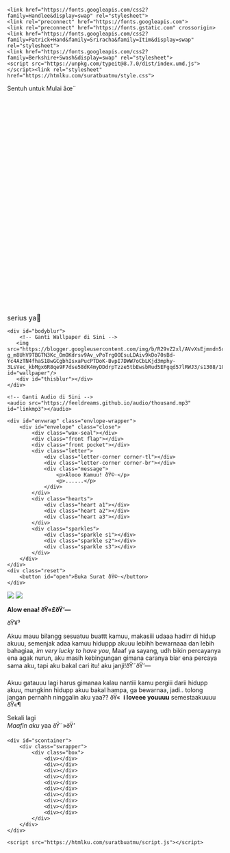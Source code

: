 <!DOCTYPE html>
<html>
<head>
    <meta charset="utf-8" />
    <meta name="description" content="@feelthisray - Script HTML by Feeldream Repl Co">
    <meta name="viewport" content="width=device-width, initial-scale=1, minimum-scale=1, maximum-scale=1" />
    <title>Surat Spesial Buat Kamu âœ¨</title>
    <meta name="description" content="Script HTML Surat Spesial Untukmu.">
    <meta property="og:title" content="Spesial Untukmu âœ¨">
    <meta property="og:description" content="Aku Ada Surat Spesial Untukmu âœ¨">
    <meta property="og:image" content="https://blogger.googleusercontent.com/img/b/R29vZ2xl/AVvXsEhMDugl2siKVTnQUhkzqZXmNhnUl_IXm-tsnodgHf4C3dPn6v4gz06nVm1ASqpRXO65Dg3PkYB9bKsThBPUxygLD9Euem9SSTr0LRIGK9x5uaLvK4WIPn6VlSx0qSrPGhTknGVHeVMpioiBcXiqrk-dF3d4SYS8QIkWkDlMgRrdF4vw_iw-EOgTYcwo6xhs/s300/1000314955.jpg">
    <meta property="og:image:alt" content="valentine">
    <meta property="og:url" content="htmlku.com/suratbuatmu">
    <meta property="og:type" content="website">

    <link href="https://fonts.googleapis.com/css2?family=Handlee&display=swap" rel="stylesheet">
    <link rel="preconnect" href="https://fonts.googleapis.com">
	<link rel="preconnect" href="https://fonts.gstatic.com" crossorigin>
	<link href="https://fonts.googleapis.com/css2?family=Patrick+Hand&family=Sriracha&family=Itim&display=swap" rel="stylesheet">
	<link href="https://fonts.googleapis.com/css2?family=Berkshire+Swash&display=swap" rel="stylesheet">
	<script src="https://unpkg.com/typeit@8.7.0/dist/index.umd.js"></script><link rel="stylesheet" href="https://htmlku.com/suratbuatmu/style.css">
</head>
<body>
	<div class="overlay">
		<div class="cover">
	    <p>Sentuh untuk Mulai âœ¨</p>
	   <div class="awalan">
	     <svg class='line' fill='none' xmlns='http://www.w3.org/2000/svg' viewBox='0 0 24 24'><g transform='translate(2.000000, 2.000000)'><path d='M9.27542857,0.714285714 C14.0030476,0.714285714 17.836381,4.54666667 17.836381,9.2752381 C17.836381,14.0038095 14.0030476,17.8361905 9.27542857,17.8361905 C4.54685714,17.8361905 0.71447619,14.0038095 0.71447619,9.2752381 C0.71447619,4.54666667 4.54685714,0.714285714 9.27542857,0.714285714 Z'></path><path d='M17.8989524,16.487619 C18.678,16.487619 19.3094286,17.12 19.3094286,17.8980952 C19.3094286,18.6780952 18.678,19.3095238 17.8989524,19.3095238 C17.1199048,19.3095238 16.4875238,18.6780952 16.4875238,17.8980952 C16.4875238,17.12 17.1199048,16.487619 17.8989524,16.487619 Z'></path></g></svg>
	     <label style="font-size:16px">serius ya</label>
	   </div>
	</div>
  </div>
  
	<div id="bodyblur">
        <!-- Ganti Wallpaper di Sini -->
	   <img src="https://blogger.googleusercontent.com/img/b/R29vZ2xl/AVvXsEjmndn5rY6lsKgvEGe-g_m8UhV9TBGTN3Kc_OmOKdrsv9Av_vPoTrgOOEsuLDAiv9kDo70sBd-Yc4AzTN4fhaS18wGCgbhIsxaPucPTDoK-BvpI7DWW7oCbLKjd3mphy-3LsVec_kbMgx6R8qe9F7dse58dK4myDDdrpTzze5tbEwsbRud5EFgqd57lRWJ3/s1308/1000320578.jpg" id="wallpaper"/>
	   <div id="thisblur"></div>
	</div>
	
    <!-- Ganti Audio di Sini -->
	<audio src="https://feeldreams.github.io/audio/thousand.mp3" id="linkmp3"></audio>
	
    <div id="envwrap" class="envlope-wrapper">
        <div id="envelope" class="close">
            <div class="wax-seal"></div>
            <div class="front flap"></div>
            <div class="front pocket"></div>
            <div class="letter">
                <div class="letter-corner corner-tl"></div>
                <div class="letter-corner corner-br"></div>
                <div class="message">
                    <p>Alooo Kamuu! ðŸ©·</p>
                    <p>......</p>
                </div>
            </div>
            <div class="hearts">
                <div class="heart a1"></div>
                <div class="heart a2"></div>
                <div class="heart a3"></div>
            </div>
            <div class="sparkles">
                <div class="sparkle s1"></div>
                <div class="sparkle s2"></div>
                <div class="sparkle s3"></div>
            </div>
        </div>
    </div>
    <div class="reset">
        <button id="open">Buka Surat ðŸ©·</button>
    </div>
    
  <div class="stiker">
    <img id="main-stiker" src="https://htmlku.com/0/panda/cinta.gif" />
    <img id="stikerAlt1" src="https://htmlku.com/0/panda/terlope.gif" />
  </div>
  
  <div class="container" id="container">
    <p class="titleC"><b>Alow enaa! ðŸ«£ðŸ’—</b></p>
    <p class="messageC"></p>
  </div>
  
  <!-- Isi Pesan Surat Di Sini -->
  <div class="hidden">
      <p id="pesanSurat1"><i class='fontAlt'></i> ðŸ¥³</p>
      <p id="pesanSurat2">Akuu mauu bilangg sesuatuu buattt kamuu, makasiii udaaa hadirr di hidup akuuu, semenjak adaa kamuu hiduppp akuuu lebihh bewarnaaa dan lebih bahagiaa, <i>im very lucky to have you</i>, Maaf ya sayang, udh bikin percayanya ena agak nurun, aku masih kebingungan gimana caranya biar ena percaya sama aku, tapi aku bakal cari itu! aku janji!ðŸ˜ðŸ’—<br><br>Akuu gatauuu lagi harus gimanaa kalau nantiii kamu pergiii darii hidupp akuu, mungkinn hidupp akuu bakal hampa, ga bewarnaa, jadi.. tolong jangan pernahh ninggalin aku yaa?? ðŸ«  <b>i loveee youuuu</b> semestaakuuuu ðŸ«¶</p>
      <p id="pesanSurat3">Sekali lagi<br><i class='fontAlt'>Maafin aku</i> yaa ðŸ˜»ðŸ’</p>
  </div>
  
    <div id="scontainer">
        <div class="swrapper">
            <div class="box">
                <div></div>
                <div></div>
                <div></div>
                <div></div>
                <div></div>
                <div></div>
                <div></div>
                <div></div>
                <div></div>
                <div></div>
            </div>
        </div>
    </div>

    <script src="https://htmlku.com/suratbuatmu/script.js"></script>

</body>
</html>